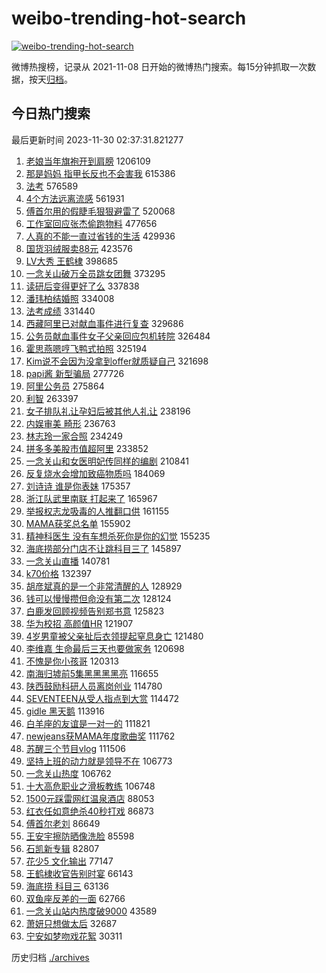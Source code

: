 # weibo-trending-hot-search

[![weibo-trending-hot-search](https://github.com/ameizi/weibo-trending-hot-search/actions/workflows/ci.yml/badge.svg)](https://github.com/ameizi/weibo-trending-hot-search/actions/workflows/ci.yml)

微博热搜榜，记录从 2021-11-08 日开始的微博热门搜索。每15分钟抓取一次数据，按天[归档](./archives)。

## 今日热门搜索

<!-- BEGIN --> 
最后更新时间 2023-11-30 02:37:31.821277 
1. [老娘当年旗袍开到肩膀](https://s.weibo.com/weibo?q=%E8%80%81%E5%A8%98%E5%BD%93%E5%B9%B4%E6%97%97%E8%A2%8D%E5%BC%80%E5%88%B0%E8%82%A9%E8%86%80&t=31&band_rank=1&Refer=top) 1206109
1. [那是妈妈 指甲长反也不会害我](https://s.weibo.com/weibo?q=%E9%82%A3%E6%98%AF%E5%A6%88%E5%A6%88%20%E6%8C%87%E7%94%B2%E9%95%BF%E5%8F%8D%E4%B9%9F%E4%B8%8D%E4%BC%9A%E5%AE%B3%E6%88%91&t=31&band_rank=2&Refer=top) 615386
1. [法考](https://s.weibo.com/weibo?q=%E6%B3%95%E8%80%83&t=31&band_rank=2&Refer=top) 576589
1. [4个方法远离流感](https://s.weibo.com/weibo?q=%234%E4%B8%AA%E6%96%B9%E6%B3%95%E8%BF%9C%E7%A6%BB%E6%B5%81%E6%84%9F%23&t=31&band_rank=3&Refer=top) 561931
1. [傅首尔用的假睫毛狠狠避雷了](https://s.weibo.com/weibo?q=%E5%82%85%E9%A6%96%E5%B0%94%E7%94%A8%E7%9A%84%E5%81%87%E7%9D%AB%E6%AF%9B%E7%8B%A0%E7%8B%A0%E9%81%BF%E9%9B%B7%E4%BA%86&t=31&band_rank=4&Refer=top) 520068
1. [工作室回应张杰偷跑物料](https://s.weibo.com/weibo?q=%23%E5%B7%A5%E4%BD%9C%E5%AE%A4%E5%9B%9E%E5%BA%94%E5%BC%A0%E6%9D%B0%E5%81%B7%E8%B7%91%E7%89%A9%E6%96%99%23&t=31&band_rank=5&Refer=top) 477656
1. [人真的不能一直过省钱的生活](https://s.weibo.com/weibo?q=%23%E4%BA%BA%E7%9C%9F%E7%9A%84%E4%B8%8D%E8%83%BD%E4%B8%80%E7%9B%B4%E8%BF%87%E7%9C%81%E9%92%B1%E7%9A%84%E7%94%9F%E6%B4%BB%23&t=31&band_rank=6&Refer=top) 429936
1. [国货羽绒服卖88元](https://s.weibo.com/weibo?q=%23%E5%9B%BD%E8%B4%A7%E7%BE%BD%E7%BB%92%E6%9C%8D%E5%8D%9688%E5%85%83%23&t=31&band_rank=9&Refer=top) 423576
1. [LV大秀 王鹤棣](https://s.weibo.com/weibo?q=LV%E5%A4%A7%E7%A7%80%20%E7%8E%8B%E9%B9%A4%E6%A3%A3&t=31&band_rank=7&Refer=top) 398685
1. [一念关山破万全员跳女团舞](https://s.weibo.com/weibo?q=%23%E4%B8%80%E5%BF%B5%E5%85%B3%E5%B1%B1%E7%A0%B4%E4%B8%87%E5%85%A8%E5%91%98%E8%B7%B3%E5%A5%B3%E5%9B%A2%E8%88%9E%23&t=31&band_rank=8&Refer=top) 373295
1. [读研后变得更好了么](https://s.weibo.com/weibo?q=%E8%AF%BB%E7%A0%94%E5%90%8E%E5%8F%98%E5%BE%97%E6%9B%B4%E5%A5%BD%E4%BA%86%E4%B9%88&t=31&band_rank=10&Refer=top) 337838
1. [潘玮柏结婚照](https://s.weibo.com/weibo?q=%E6%BD%98%E7%8E%AE%E6%9F%8F%E7%BB%93%E5%A9%9A%E7%85%A7&t=31&band_rank=11&Refer=top) 334008
1. [法考成绩](https://s.weibo.com/weibo?q=%E6%B3%95%E8%80%83%E6%88%90%E7%BB%A9&t=31&band_rank=15&Refer=top) 331440
1. [西藏阿里已对献血事件进行复查](https://s.weibo.com/weibo?q=%23%E8%A5%BF%E8%97%8F%E9%98%BF%E9%87%8C%E5%B7%B2%E5%AF%B9%E7%8C%AE%E8%A1%80%E4%BA%8B%E4%BB%B6%E8%BF%9B%E8%A1%8C%E5%A4%8D%E6%9F%A5%23&t=31&band_rank=12&Refer=top) 329686
1. [公务员献血事件女子父亲回应包机转院](https://s.weibo.com/weibo?q=%23%E5%85%AC%E5%8A%A1%E5%91%98%E7%8C%AE%E8%A1%80%E4%BA%8B%E4%BB%B6%E5%A5%B3%E5%AD%90%E7%88%B6%E4%BA%B2%E5%9B%9E%E5%BA%94%E5%8C%85%E6%9C%BA%E8%BD%AC%E9%99%A2%23&t=31&band_rank=13&Refer=top) 326484
1. [霍思燕嗯哼飞鸭式拍照](https://s.weibo.com/weibo?q=%23%E9%9C%8D%E6%80%9D%E7%87%95%E5%97%AF%E5%93%BC%E9%A3%9E%E9%B8%AD%E5%BC%8F%E6%8B%8D%E7%85%A7%23&t=31&band_rank=14&Refer=top) 325194
1. [Kim说不会因为没拿到offer就质疑自己](https://s.weibo.com/weibo?q=%23Kim%E8%AF%B4%E4%B8%8D%E4%BC%9A%E5%9B%A0%E4%B8%BA%E6%B2%A1%E6%8B%BF%E5%88%B0offer%E5%B0%B1%E8%B4%A8%E7%96%91%E8%87%AA%E5%B7%B1%23&t=31&band_rank=16&Refer=top) 321698
1. [papi酱 新型骗局](https://s.weibo.com/weibo?q=papi%E9%85%B1%20%E6%96%B0%E5%9E%8B%E9%AA%97%E5%B1%80&t=31&band_rank=17&Refer=top) 277726
1. [阿里公务员](https://s.weibo.com/weibo?q=%E9%98%BF%E9%87%8C%E5%85%AC%E5%8A%A1%E5%91%98&t=31&band_rank=18&Refer=top) 275864
1. [利智](https://s.weibo.com/weibo?q=%E5%88%A9%E6%99%BA&t=31&band_rank=19&Refer=top) 263397
1. [女子排队礼让孕妇后被其他人礼让](https://s.weibo.com/weibo?q=%23%E5%A5%B3%E5%AD%90%E6%8E%92%E9%98%9F%E7%A4%BC%E8%AE%A9%E5%AD%95%E5%A6%87%E5%90%8E%E8%A2%AB%E5%85%B6%E4%BB%96%E4%BA%BA%E7%A4%BC%E8%AE%A9%23&t=31&band_rank=20&Refer=top) 238196
1. [内娱审美 畸形](https://s.weibo.com/weibo?q=%E5%86%85%E5%A8%B1%E5%AE%A1%E7%BE%8E%20%E7%95%B8%E5%BD%A2&t=31&band_rank=21&Refer=top) 236763
1. [林志玲一家合照](https://s.weibo.com/weibo?q=%23%E6%9E%97%E5%BF%97%E7%8E%B2%E4%B8%80%E5%AE%B6%E5%90%88%E7%85%A7%23&t=31&band_rank=22&Refer=top) 234249
1. [拼多多美股市值超阿里](https://s.weibo.com/weibo?q=%23%E6%8B%BC%E5%A4%9A%E5%A4%9A%E7%BE%8E%E8%82%A1%E5%B8%82%E5%80%BC%E8%B6%85%E9%98%BF%E9%87%8C%23&t=31&band_rank=23&Refer=top) 233852
1. [一念关山和女医明妃传同样的编剧](https://s.weibo.com/weibo?q=%E4%B8%80%E5%BF%B5%E5%85%B3%E5%B1%B1%E5%92%8C%E5%A5%B3%E5%8C%BB%E6%98%8E%E5%A6%83%E4%BC%A0%E5%90%8C%E6%A0%B7%E7%9A%84%E7%BC%96%E5%89%A7&t=31&band_rank=24&Refer=top) 210841
1. [反复烧水会增加致癌物质吗](https://s.weibo.com/weibo?q=%23%E5%8F%8D%E5%A4%8D%E7%83%A7%E6%B0%B4%E4%BC%9A%E5%A2%9E%E5%8A%A0%E8%87%B4%E7%99%8C%E7%89%A9%E8%B4%A8%E5%90%97%23&t=31&band_rank=25&Refer=top) 184069
1. [刘诗诗 谁是你表妹](https://s.weibo.com/weibo?q=%E5%88%98%E8%AF%97%E8%AF%97%20%E8%B0%81%E6%98%AF%E4%BD%A0%E8%A1%A8%E5%A6%B9&t=31&band_rank=26&Refer=top) 175357
1. [浙江队武里南联 打起来了](https://s.weibo.com/weibo?q=%E6%B5%99%E6%B1%9F%E9%98%9F%E6%AD%A6%E9%87%8C%E5%8D%97%E8%81%94%20%E6%89%93%E8%B5%B7%E6%9D%A5%E4%BA%86&t=31&band_rank=27&Refer=top) 165967
1. [举报权志龙吸毒的人推翻口供](https://s.weibo.com/weibo?q=%23%E4%B8%BE%E6%8A%A5%E6%9D%83%E5%BF%97%E9%BE%99%E5%90%B8%E6%AF%92%E7%9A%84%E4%BA%BA%E6%8E%A8%E7%BF%BB%E5%8F%A3%E4%BE%9B%23&t=31&band_rank=28&Refer=top) 161155
1. [MAMA获奖总名单](https://s.weibo.com/weibo?q=%23MAMA%E8%8E%B7%E5%A5%96%E6%80%BB%E5%90%8D%E5%8D%95%23&t=31&band_rank=29&Refer=top) 155902
1. [精神科医生 没有车想杀死你是你的幻觉](https://s.weibo.com/weibo?q=%E7%B2%BE%E7%A5%9E%E7%A7%91%E5%8C%BB%E7%94%9F%20%E6%B2%A1%E6%9C%89%E8%BD%A6%E6%83%B3%E6%9D%80%E6%AD%BB%E4%BD%A0%E6%98%AF%E4%BD%A0%E7%9A%84%E5%B9%BB%E8%A7%89&t=31&band_rank=35&Refer=top) 155235
1. [海底捞部分门店不让跳科目三了](https://s.weibo.com/weibo?q=%23%E6%B5%B7%E5%BA%95%E6%8D%9E%E9%83%A8%E5%88%86%E9%97%A8%E5%BA%97%E4%B8%8D%E8%AE%A9%E8%B7%B3%E7%A7%91%E7%9B%AE%E4%B8%89%E4%BA%86%23&t=31&band_rank=30&Refer=top) 145897
1. [一念关山直播](https://s.weibo.com/weibo?q=%E4%B8%80%E5%BF%B5%E5%85%B3%E5%B1%B1%E7%9B%B4%E6%92%AD&t=31&band_rank=31&Refer=top) 140781
1. [k70价格](https://s.weibo.com/weibo?q=%23k70%E4%BB%B7%E6%A0%BC%23&t=31&band_rank=32&Refer=top) 132397
1. [胡彦斌真的是一个非常清醒的人](https://s.weibo.com/weibo?q=%E8%83%A1%E5%BD%A6%E6%96%8C%E7%9C%9F%E7%9A%84%E6%98%AF%E4%B8%80%E4%B8%AA%E9%9D%9E%E5%B8%B8%E6%B8%85%E9%86%92%E7%9A%84%E4%BA%BA&t=31&band_rank=33&Refer=top) 128929
1. [钱可以慢慢攒但命没有第二次](https://s.weibo.com/weibo?q=%23%E9%92%B1%E5%8F%AF%E4%BB%A5%E6%85%A2%E6%85%A2%E6%94%92%E4%BD%86%E5%91%BD%E6%B2%A1%E6%9C%89%E7%AC%AC%E4%BA%8C%E6%AC%A1%23&t=31&band_rank=34&Refer=top) 128124
1. [白鹿发回顾视频告别郑书意](https://s.weibo.com/weibo?q=%23%E7%99%BD%E9%B9%BF%E5%8F%91%E5%9B%9E%E9%A1%BE%E8%A7%86%E9%A2%91%E5%91%8A%E5%88%AB%E9%83%91%E4%B9%A6%E6%84%8F%23&t=31&band_rank=36&Refer=top) 125823
1. [华为校招 高颜值HR](https://s.weibo.com/weibo?q=%E5%8D%8E%E4%B8%BA%E6%A0%A1%E6%8B%9B%20%E9%AB%98%E9%A2%9C%E5%80%BCHR&t=31&band_rank=37&Refer=top) 121907
1. [4岁男童被父亲扯后衣领提起窒息身亡](https://s.weibo.com/weibo?q=%234%E5%B2%81%E7%94%B7%E7%AB%A5%E8%A2%AB%E7%88%B6%E4%BA%B2%E6%89%AF%E5%90%8E%E8%A1%A3%E9%A2%86%E6%8F%90%E8%B5%B7%E7%AA%92%E6%81%AF%E8%BA%AB%E4%BA%A1%23&t=31&band_rank=38&Refer=top) 121480
1. [李维嘉 生命最后三天也要做家务](https://s.weibo.com/weibo?q=%E6%9D%8E%E7%BB%B4%E5%98%89%20%E7%94%9F%E5%91%BD%E6%9C%80%E5%90%8E%E4%B8%89%E5%A4%A9%E4%B9%9F%E8%A6%81%E5%81%9A%E5%AE%B6%E5%8A%A1&t=31&band_rank=39&Refer=top) 120698
1. [不愧是你小孩哥](https://s.weibo.com/weibo?q=%23%E4%B8%8D%E6%84%A7%E6%98%AF%E4%BD%A0%E5%B0%8F%E5%AD%A9%E5%93%A5%23&t=31&band_rank=40&Refer=top) 120313
1. [南海归墟前5集黑黑黑黑亮](https://s.weibo.com/weibo?q=%23%E5%8D%97%E6%B5%B7%E5%BD%92%E5%A2%9F%E5%89%8D5%E9%9B%86%E9%BB%91%E9%BB%91%E9%BB%91%E9%BB%91%E4%BA%AE%23&t=31&band_rank=41&Refer=top) 116655
1. [陕西鼓励科研人员离岗创业](https://s.weibo.com/weibo?q=%23%E9%99%95%E8%A5%BF%E9%BC%93%E5%8A%B1%E7%A7%91%E7%A0%94%E4%BA%BA%E5%91%98%E7%A6%BB%E5%B2%97%E5%88%9B%E4%B8%9A%23&t=31&band_rank=47&Refer=top) 114780
1. [SEVENTEEN从受人指点到大赏](https://s.weibo.com/weibo?q=%23SEVENTEEN%E4%BB%8E%E5%8F%97%E4%BA%BA%E6%8C%87%E7%82%B9%E5%88%B0%E5%A4%A7%E8%B5%8F%23&t=31&band_rank=42&Refer=top) 114472
1. [gidle 黑天鹅](https://s.weibo.com/weibo?q=gidle%20%E9%BB%91%E5%A4%A9%E9%B9%85&t=31&band_rank=43&Refer=top) 113916
1. [白羊座的友谊是一对一的](https://s.weibo.com/weibo?q=%23%E7%99%BD%E7%BE%8A%E5%BA%A7%E7%9A%84%E5%8F%8B%E8%B0%8A%E6%98%AF%E4%B8%80%E5%AF%B9%E4%B8%80%E7%9A%84%23&t=31&band_rank=44&Refer=top) 111821
1. [newjeans获MAMA年度歌曲奖](https://s.weibo.com/weibo?q=%23newjeans%E8%8E%B7MAMA%E5%B9%B4%E5%BA%A6%E6%AD%8C%E6%9B%B2%E5%A5%96%23&t=31&band_rank=45&Refer=top) 111762
1. [苏醒三个节目vlog](https://s.weibo.com/weibo?q=%23%E8%8B%8F%E9%86%92%E4%B8%89%E4%B8%AA%E8%8A%82%E7%9B%AEvlog%23&t=31&band_rank=46&Refer=top) 111506
1. [坚持上班的动力就是领导不在](https://s.weibo.com/weibo?q=%23%E5%9D%9A%E6%8C%81%E4%B8%8A%E7%8F%AD%E7%9A%84%E5%8A%A8%E5%8A%9B%E5%B0%B1%E6%98%AF%E9%A2%86%E5%AF%BC%E4%B8%8D%E5%9C%A8%23&t=31&band_rank=48&Refer=top) 106773
1. [一念关山热度](https://s.weibo.com/weibo?q=%23%E4%B8%80%E5%BF%B5%E5%85%B3%E5%B1%B1%E7%83%AD%E5%BA%A6%23&t=31&band_rank=49&Refer=top) 106762
1. [十大高危职业之滑板教练](https://s.weibo.com/weibo?q=%E5%8D%81%E5%A4%A7%E9%AB%98%E5%8D%B1%E8%81%8C%E4%B8%9A%E4%B9%8B%E6%BB%91%E6%9D%BF%E6%95%99%E7%BB%83&t=31&band_rank=50&Refer=top) 106748
1. [1500元踩雷网红温泉酒店](https://s.weibo.com/weibo?q=%231500%E5%85%83%E8%B8%A9%E9%9B%B7%E7%BD%91%E7%BA%A2%E6%B8%A9%E6%B3%89%E9%85%92%E5%BA%97%23&t=31&band_rank=48&Refer=top) 88053
1. [红衣任如意绝杀40秒打戏](https://s.weibo.com/weibo?q=%E7%BA%A2%E8%A1%A3%E4%BB%BB%E5%A6%82%E6%84%8F%E7%BB%9D%E6%9D%8040%E7%A7%92%E6%89%93%E6%88%8F&t=31&band_rank=36&Refer=top) 86873
1. [傅首尔老刘](https://s.weibo.com/weibo?q=%E5%82%85%E9%A6%96%E5%B0%94%E8%80%81%E5%88%98&t=31&band_rank=48&Refer=top) 86649
1. [王安宇擦防晒像洗脸](https://s.weibo.com/weibo?q=%E7%8E%8B%E5%AE%89%E5%AE%87%E6%93%A6%E9%98%B2%E6%99%92%E5%83%8F%E6%B4%97%E8%84%B8&t=31&band_rank=24&Refer=top) 85598
1. [石凯新专辑](https://s.weibo.com/weibo?q=%23%E7%9F%B3%E5%87%AF%E6%96%B0%E4%B8%93%E8%BE%91%23&t=31&band_rank=27&Refer=top) 82807
1. [花少5 文化输出](https://s.weibo.com/weibo?q=%E8%8A%B1%E5%B0%915%20%E6%96%87%E5%8C%96%E8%BE%93%E5%87%BA&t=31&band_rank=28&Refer=top) 77147
1. [王鹤棣收官告别时宴](https://s.weibo.com/weibo?q=%23%E7%8E%8B%E9%B9%A4%E6%A3%A3%E6%94%B6%E5%AE%98%E5%91%8A%E5%88%AB%E6%97%B6%E5%AE%B4%23&t=31&band_rank=38&Refer=top) 66143
1. [海底捞 科目三](https://s.weibo.com/weibo?q=%E6%B5%B7%E5%BA%95%E6%8D%9E%20%E7%A7%91%E7%9B%AE%E4%B8%89&t=31&band_rank=50&Refer=top) 63136
1. [双鱼座反差的一面](https://s.weibo.com/weibo?q=%E5%8F%8C%E9%B1%BC%E5%BA%A7%E5%8F%8D%E5%B7%AE%E7%9A%84%E4%B8%80%E9%9D%A2&t=31&band_rank=48&Refer=top) 62766
1. [一念关山站内热度破9000](https://s.weibo.com/weibo?q=%23%E4%B8%80%E5%BF%B5%E5%85%B3%E5%B1%B1%E7%AB%99%E5%86%85%E7%83%AD%E5%BA%A6%E7%A0%B49000%23&t=31&band_rank=46&Refer=top) 43589
1. [萧妍只想做太后](https://s.weibo.com/weibo?q=%23%E8%90%A7%E5%A6%8D%E5%8F%AA%E6%83%B3%E5%81%9A%E5%A4%AA%E5%90%8E%23&t=31&band_rank=43&Refer=top) 32687
1. [宁安如梦吻戏花絮](https://s.weibo.com/weibo?q=%23%E5%AE%81%E5%AE%89%E5%A6%82%E6%A2%A6%E5%90%BB%E6%88%8F%E8%8A%B1%E7%B5%AE%23&t=31&band_rank=45&Refer=top) 30311
<!-- END -->

历史归档 [./archives](./archives)

